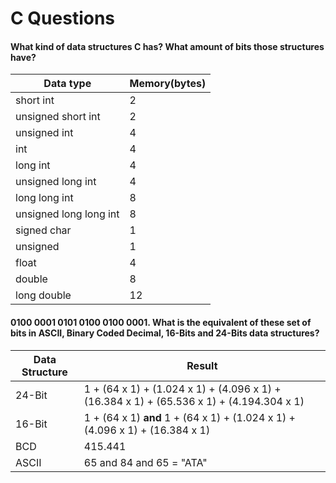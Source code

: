 # C Questions

#### What kind of data structures C has? What amount of bits those structures have?
|Data type|Memory(bytes)|
|--|--|
|short int|2|
|unsigned short int|2|
|unsigned int|4|
|int|4|
|long int|4|
|unsigned long int|4|
|long long int|8|
|unsigned long long int|8|
|signed char|1|
|unsigned|1|
|float|4|
|double|8|
|long double|12|

#### 0100 0001 0101 0100 0100 0001. What is the equivalent of these set of bits in ASCII, Binary Coded Decimal, 16-Bits and 24-Bits data structures?

|Data Structure|Result|
|--|--|
|24-Bit|1 + (64 x 1) + (1.024 x 1) + (4.096 x 1) + (16.384 x 1) + (65.536 x 1) + (4.194.304 x 1)|
|16-Bit|1 + (64 x 1) **and** 1 + (64 x 1) + (1.024 x 1) + (4.096 x 1) + (16.384 x 1)|
|BCD|415.441|
|ASCII| 65 and 84 and 65 = "ATA"|

